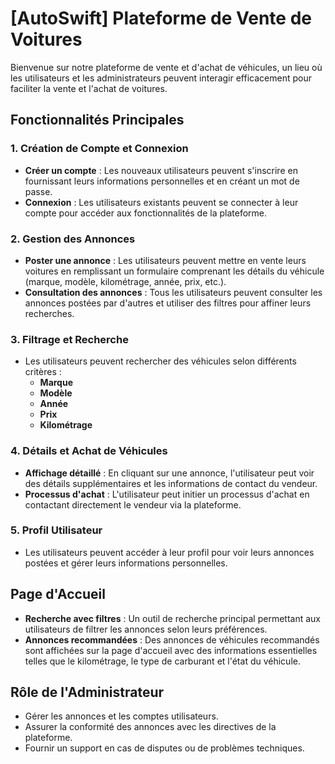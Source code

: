 # [AutoSwift] Plateforme de Vente de Voitures

Bienvenue sur notre plateforme de vente et d'achat de véhicules, un lieu où les utilisateurs et les administrateurs peuvent interagir efficacement pour faciliter la vente et l'achat de voitures.

## Fonctionnalités Principales

### 1. Création de Compte et Connexion
- **Créer un compte** : Les nouveaux utilisateurs peuvent s'inscrire en fournissant leurs informations personnelles et en créant un mot de passe.
- **Connexion** : Les utilisateurs existants peuvent se connecter à leur compte pour accéder aux fonctionnalités de la plateforme.

### 2. Gestion des Annonces
- **Poster une annonce** : Les utilisateurs peuvent mettre en vente leurs voitures en remplissant un formulaire comprenant les détails du véhicule (marque, modèle, kilométrage, année, prix, etc.).
- **Consultation des annonces** : Tous les utilisateurs peuvent consulter les annonces postées par d'autres et utiliser des filtres pour affiner leurs recherches.

### 3. Filtrage et Recherche
- Les utilisateurs peuvent rechercher des véhicules selon différents critères :
  - **Marque**
  - **Modèle**
  - **Année**
  - **Prix**
  - **Kilométrage**

### 4. Détails et Achat de Véhicules
- **Affichage détaillé** : En cliquant sur une annonce, l'utilisateur peut voir des détails supplémentaires et les informations de contact du vendeur.
- **Processus d'achat** : L'utilisateur peut initier un processus d'achat en contactant directement le vendeur via la plateforme.

### 5. Profil Utilisateur
- Les utilisateurs peuvent accéder à leur profil pour voir leurs annonces postées et gérer leurs informations personnelles.

## Page d'Accueil
- **Recherche avec filtres** : Un outil de recherche principal permettant aux utilisateurs de filtrer les annonces selon leurs préférences.
- **Annonces recommandées** : Des annonces de véhicules recommandés sont affichées sur la page d'accueil avec des informations essentielles telles que le kilométrage, le type de carburant et l'état du véhicule.

## Rôle de l'Administrateur
- Gérer les annonces et les comptes utilisateurs.
- Assurer la conformité des annonces avec les directives de la plateforme.
- Fournir un support en cas de disputes ou de problèmes techniques.
